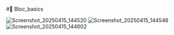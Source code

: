 #🧙 Bloc_basics


![Screenshot_20250415_144520](https://github.com/user-attachments/assets/f6d96342-6ba4-4bbc-80af-411f66ddf5ca) ![Screenshot_20250415_144546](https://github.com/user-attachments/assets/d48c6d9f-ccd8-4a2b-9ed3-72e12c4e25c8) ![Screenshot_20250415_144602](https://github.com/user-attachments/assets/fc6f24ba-1949-4b65-aaa6-3eec0c92a8b6)

